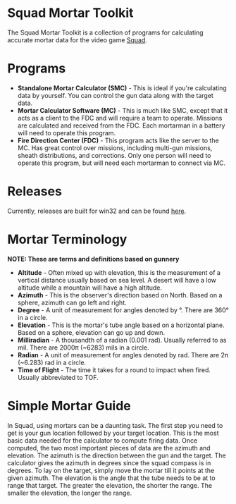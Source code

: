 # Squad Mortar Toolkit
The Squad Mortar Toolkit is a collection of programs for calculating accurate mortar data for the video game [Squad](https://store.steampowered.com/app/393380/Squad/).
 
# Programs

* **Standalone Mortar Calculator (SMC)** - This is ideal if you're calculating data by yourself. You can control the gun data along with the target data.
* **Mortar Calculator Software (MC)** - This is much like SMC, except that it acts as a client to the FDC and will require a team to operate. Missions are calculated and received from the FDC. Each mortarman in a battery will need to operate this program.
* **Fire Direction Center (FDC)** - This program acts like the server to the MC. Has great control over missions, including multi-gun missions, sheath distributions, and corrections. Only one person will need to operate this program, but will need each mortarman to connect via MC.

# Releases
Currently, releases are built for win32 and can be found [here](https://github.com/I8087/Squad-Mortar-Toolkit/releases).

# Mortar Terminology
**NOTE: These are terms and definitions based on gunnery**

* **Altitude** - Often mixed up with elevation, this is the measurement of a vertical distance usually based on sea level. A desert will have a low altitude while a mountain will have a high altitude.
* **Azimuth** - This is the observer's direction based on North. Based on a sphere, azimuth can go left and right.
* **Degree** - A unit of measurement for angles denoted by °. There are 360° in a circle.
* **Elevation** - This is the mortar's tube angle based on a horizontal plane. Based on a sphere, elevation can go up and down.
* **Milliradian** - A thousandth of a radian (0.001 rad). Usually referred to as mil. There are 2000π (~6283) mils in a circle.
* **Radian** - A unit of measurement for angles denoted by rad. There are 2π (~6.283) rad in a circle.
* **Time of Flight** - The time it takes for a round to impact when fired. Usually abbreviated to TOF.

# Simple Mortar Guide
In Squad, using mortars can be a daunting task. The first step you need to get is your gun location followed by your target location. This is the most basic data needed for the calculator to compute firing data. Once computed, the two most important pieces of data are the azimuth and elevation. The azimuth is the direction between the gun and the target. The calculator gives the azimuth in degrees since the squad compass is in degrees. To lay on the target, simply move the mortar till it points at the given azimuth. The elevation is the angle that the tube needs to be at to range that target. The greater the elevation, the shorter the range. The smaller the elevation, the longer the range.
